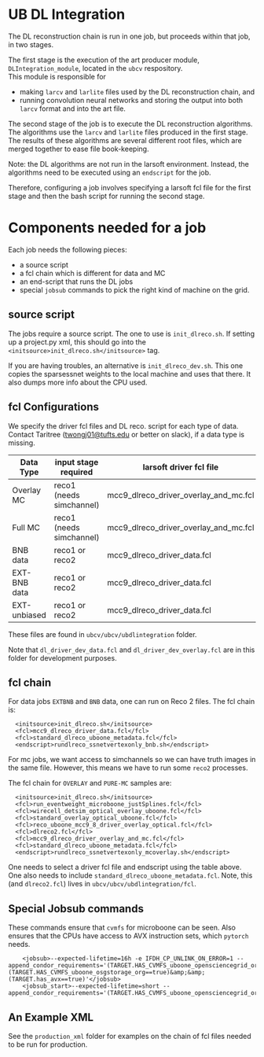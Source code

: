 # UB DL Integration

The DL reconstruction chain is run in one job, but proceeds within that job, in two stages.

The first stage is the execution of the art producer module, `DLIntegration_module`,
located in the `ubcv` respository.  
This module is responsible for 
  * making `larcv` and `larlite` files used by the DL reconstruction chain, and
  * running convolution neural networks and storing the output into both `larcv` format and into the art file.

The second stage of the job is to execute the DL reconstruction algorithms.
The algorithms use the `larcv` and `larlite` files produced in the first stage.
The results of these algorithms are several different root files, which are merged together to ease 
file book-keeping. 

Note: the DL algorithms are not run in the larsoft environment.
Instead, the algorithms need to be executed using an `endscript` for the job.

Therefore, configuring a job involves specifying a larsoft fcl file for the first stage 
and then the bash script for running the second stage.

# Components needed for a job

Each job needs the following pieces:

* a source script
* a fcl chain which is different for data and MC
* an end-script that runs the DL jobs
* special `jobsub` commands to pick the right kind of machine on the grid.


## source script

The jobs require a source script. The one to use is `init_dlreco.sh`.
If setting up a project.py xml, this should go into the `<initsource>init_dlreco.sh</initsource>` tag.

If you are having troubles, an alternative is `init_dlreco_dev.sh`. 
This one copies the sparsessnet weights to the local machine and uses that there.
It also dumps more info about the CPU used.

## fcl Configurations

We specify the driver fcl files and DL reco. script for each type of data.
Contact Taritree (twongj01@tufts.edu or better on slack), if a data type is missing.

| Data Type    | input stage required     | larsoft driver fcl file                   | DL reco. script                           |
| ------------ | ------------------------ | ----------------------------------------- | ----------------------------------------- |
| Overlay MC   | reco1 (needs simchannel) |  mcc9_dlreco_driver_overlay_and_mc.fcl    |  rundlreco_ssnetvertexonly_mcoverlay.sh   |
| Full MC      | reco1 (needs simchannel) |  mcc9_dlreco_driver_overlay_and_mc.fcl    |  rundlreco_ssnetvertexonly_fullmc.sh      |
| BNB data     | reco1 or reco2           |  mcc9_dlreco_driver_data.fcl              |  rundlreco_ssnetvertexonly_bnb.sh         |
| EXT-BNB data | reco1 or reco2           |  mcc9_dlreco_driver_data.fcl              |  rundlreco_ssnetvertexonly_ext.sh         |
| EXT-unbiased | reco1 or reco2           |  mcc9_dlreco_driver_data.fcl              |  rundlreco_ssnetvertexonly_ext.sh         |

These files are found in `ubcv/ubcv/ubdlintegration` folder.

Note that `dl_driver_dev_data.fcl` and `dl_driver_dev_overlay.fcl` are in this folder for development purposes.

## fcl chain

For data jobs `EXTBNB` and `BNB` data, one can run on Reco 2 files. 
The fcl chain is:

```
  <initsource>init_dlreco.sh</initsource>
  <fcl>mcc9_dlreco_driver_data.fcl</fcl>
  <fcl>standard_dlreco_uboone_metadata.fcl</fcl>
  <endscript>rundlreco_ssnetvertexonly_bnb.sh</endscript>
```

For mc jobs, we want access to simchannels so we can have truth images in the same file.
However, this means we have to run some `reco2` processes.

The fcl chain for `OVERLAY` and `PURE-MC` samples are:

```
  <initsource>init_dlreco.sh</initsource>
  <fcl>run_eventweight_microboone_justSplines.fcl</fcl>
  <fcl>wirecell_detsim_optical_overlay_uboone.fcl</fcl>
  <fcl>standard_overlay_optical_uboone.fcl</fcl>
  <fcl>reco_uboone_mcc9_8_driver_overlay_optical.fcl</fcl>
  <fcl>dlreco2.fcl</fcl>
  <fcl>mcc9_dlreco_driver_overlay_and_mc.fcl</fcl>
  <fcl>standard_dlreco_uboone_metadata.fcl</fcl>
  <endscript>rundlreco_ssnetvertexonly_mcoverlay.sh</endscript>
```

One needs to select a driver fcl file and endscript using the table above.  
One also needs to include `standard_dlreco_uboone_metadata.fcl`. 
Note, this (and `dlreco2.fcl`) lives in `ubcv/ubcv/ubdlintegration/fcl`.

## Special Jobsub commands

These commands ensure that `cvmfs` for microboone can be seen. 
Also ensures that the CPUs have access to AVX instruction sets, which `pytorch` needs.

```
    <jobsub>--expected-lifetime=16h -e IFDH_CP_UNLINK_ON_ERROR=1 --append_condor_requirements='(TARGET.HAS_CVMFS_uboone_opensciencegrid_org==true)&amp;&amp;(TARGET.HAS_CVMFS_uboone_osgstorage_org==true)&amp;&amp;(TARGET.has_avx==true)'</jobsub>
    <jobsub_start>--expected-lifetime=short --append_condor_requirements='(TARGET.HAS_CVMFS_uboone_opensciencegrid_org==true)'</jobsub_start>
```

## An Example XML

See the `production_xml` folder for examples on the chain of fcl files needed to be run for production.